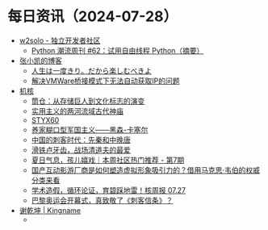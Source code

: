 ﻿# 每日资讯（2024-07-28）

- [w2solo - 独立开发者社区](https://w2solo.com/topics/feed)
  - [Python 潮流周刊 #62：试用自由线程 Python（摘要）](https://w2solo.com/topics/4855)
- [张小凯的博客](https://jasonkayzk.github.io/atom.xml)
  - [人生は一度きり。だから楽しむべきよ](https://jasonkayzk.github.io/2024/07/27/%E4%BA%BA%E7%94%9F%E3%81%AF%E4%B8%80%E5%BA%A6%E3%81%8D%E3%82%8A%E3%80%82%E3%81%A0%E3%81%8B%E3%82%89%E6%A5%BD%E3%81%97%E3%82%80%E3%81%B9%E3%81%8D%E3%82%88/)
  - [解决VMWare桥接模式下无法自动获取IP的问题](https://jasonkayzk.github.io/2024/07/27/%E8%A7%A3%E5%86%B3VMWare%E6%A1%A5%E6%8E%A5%E6%A8%A1%E5%BC%8F%E4%B8%8B%E6%97%A0%E6%B3%95%E8%87%AA%E5%8A%A8%E8%8E%B7%E5%8F%96IP%E7%9A%84%E9%97%AE%E9%A2%98/)
- [机核](https://www.gcores.com/rss)
  - [筒仓：从存储巨人到文化标志的演变](https://www.gcores.com/articles/185431)
  - [实用主义的两河流域古代神庙](https://www.gcores.com/articles/185747)
  - [STYX60](https://www.gcores.com/videos/185746)
  - [养家糊口型军国主义——黑森-卡塞尔](https://www.gcores.com/videos/185744)
  - [中国的刺客时代：先秦和中晚唐](https://www.gcores.com/articles/185693)
  - [滑铁卢牙齿，战场清道夫的最爱](https://www.gcores.com/articles/185745)
  - [夏日气息，孩儿嬉戏｜本周社区热门推荐 - 第7期](https://www.gcores.com/articles/185740)
  - [国产互动影游厂商是如何塑造虚拟形象吸引力的？借用马克思·韦伯的权威分类来看](https://www.gcores.com/articles/185742)
  - [学术造假，循环论证，育碧踩地雷！核周报 07.27](https://www.gcores.com/radios/185267)
  - [巴黎奥运会开幕式，真致敬了《刺客信条》？](https://www.gcores.com/articles/185761)
- [谢乾坤 | Kingname](http://www.kingname.info/atom.xml)
  - [](https://www.kingname.info/2024/07/27/crawl-anything/)
